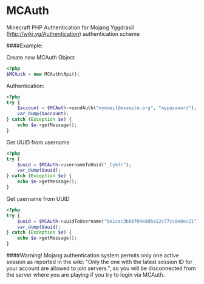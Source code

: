 MCAuth
==========

Minecraft PHP Authentication for Mojang Yggdrasil (http://wiki.vg/Authentication) authentication scheme 

####Example:

Create new MCAuth Object
```php
<?php
$MCAuth = new MCAuth\Api();
```

Authentication:
```php
<?php
try {
    $account = $MCAuth->sendAuth("myemail@example.org", "mypassword");
    var_dump($account);
} catch (Exception $e) {
    echo $e->getMessage();
}
```

Get UUID from username
```php
<?php
try {
    $uuid = $MCAuth->usernameToUuid("_Cyb3r");
    var_dump($uuid);
} catch (Exception $e) {
    echo $e->getMessage();
}
```

Get username from UUID
```php
<?php
try {
    $uuid = $MCAuth->uuidToUsername("be1cac3b60f04e0dba12c77cc8e0ec21");
    var_dump($uuid);
} catch (Exception $e) {
    echo $e->getMessage();
}
```


####Warning!
Mojang authentication system permits only one active session as reported in the wiki: 
"Only the one with the latest session ID for your account are allowed to join servers.", so you will be disconnected from the server where you are playing if you try to login via MCAuth.